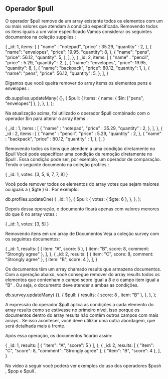 ## Operador $pull

O operador $pull remove de um array existente todos os elementos com um ou mais valores que atendam à condição especificada.
Removendo todos os itens iguais a um valor especificado
Vamos considerar os seguintes documentos na coleção supplies :

{
  _id: 1,
  items: [
    {
      "name" : "notepad",
      "price" : 35.29,
      "quantity" : 2,
    },
    {
      "name": "envelopes",
      "price": 19.95,
      "quantity": 8,
    },
    {
      "name": "pens",
      "price": 56.12,
      "quantity": 5,
    },
  ],
},
{
  _id: 2,
  items: [
    {
      "name" : "pencil",
      "price" : 5.29,
      "quantity" : 2,
    },
    {
      "name": "envelopes",
      "price": 19.95,
      "quantity": 8,
    },
    {
      "name": "backpack",
      "price": 80.12,
      "quantity": 1,
    },
    {
      "name": "pens",
      "price": 56.12,
      "quantity": 5,
    },
  ],
}

Digamos que você queira remover do array items os elementos pens e envelopes :

db.supplies.updateMany(
  {},
  {
    $pull: {
      items: {
        name: { $in: ["pens", "envelopes"] },
      },
    },
  },
);

Na atualização acima, foi utilizado o operador $pull combinado com o operador $in para alterar o array items :

{
  _id : 1,
  items : [
    {
      "name" : "notepad",
      "price" : 35.29,
      "quantity" : 2,
    },
  ],
},
{
  _id : 2,
  items : [
    {
      "name" : "pencil",
      "price" : 5.29,
      "quantity" : 2,
    },
    {
      "name" : "backpack",
      "price" : 80.12,
      "quantity" : 1,
    },
  ],
}

Removendo todos os itens que atendem a uma condição diretamente no $pull
Você pode especificar uma condição de remoção diretamente no $pull . Essa condição pode ser, por exemplo, um operador de comparação.
Tendo o seguinte documento na coleção profiles :

{ _id: 1, votes: [3, 5, 6, 7, 7, 8] }

Você pode remover todos os elementos do array votes que sejam maiores ou iguais a ( $gte ) 6 . Por exemplo:

db.profiles.updateOne(
  { _id: 1 },
  {
    $pull: {
      votes: { $gte: 6 },
    },
  },
);

Depois dessa operação, o documento ficará apenas com valores menores do que 6 no array votes :

{ _id: 1, votes: [3,  5] }

Removendo itens em um array de Documentos
Veja a coleção survey com os seguintes documentos:

{
  _id: 1,
  results: [
    { item: "A", score: 5 },
    { item: "B", score: 8, comment: "Strongly agree" },
  ],
},
{
  _id: 2,
  results: [
    { item: "C", score: 8, comment: "Strongly agree" },
    { item: "B", score: 4 },
  ],
}

Os documentos têm um array chamado results que armazena documentos.
Com a operação abaixo, você consegue remover do array results todos os elementos que contenham o campo score igual a 8 e o campo item igual a "B" . Ou seja, o documento deve atender a ambas as condições.

db.survey.updateMany(
  {},
  {
    $pull: {
      results: { score: 8 , item: "B" },
    },
  },
);

A expressão do operador $pull aplica as condições a cada elemento do array results como se estivesse no primeiro nível, isso porque os documentos dentro do array results não contêm outros campos com mais arrays . Se isso acontecer, você deve utilizar uma outra abordagem, que será detalhada mais à frente.

Após essa operação, os documentos ficarão assim:

{
  _id: 1,
  results: [ { "item": "A", "score": 5 } ],
},
{
  _id: 2,
  results: [
    { "item": "C", "score": 8, "comment": "Strongly agree" },
    { "item": "B", "score": 4 },
  ],
}

No vídeo à seguir você poderá ver exemplos do uso dos operadores $push , $pop e $pull .